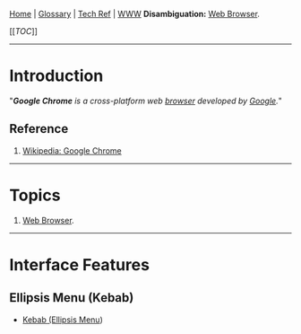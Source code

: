 [Home](/Slalom-LLC/Slalom-Consulting) | [Glossary](/Glossary) | [Tech Ref](/Tech-Ref) | [WWW](/Tech-Ref/WWW-\(World-Wide-Web\))
**Disambiguation:** [Web Browser](/Tech-Ref/WWW-\(World-Wide-Web\)/Web-Browser).

[[_TOC_]]

---
# Introduction
"_***Google Chrome*** is a cross-platform web [browser](/Tech-Ref/WWW-\(World-Wide-Web\)/Web-Browser) developed by [Google](/Tech-Ref/Google)._"

## Reference
1. [Wikipedia: Google Chrome](https://en.wikipedia.org/wiki/Google_Chrome)

---
# Topics
1. [Web Browser](/Tech-Ref/WWW-\(World-Wide-Web\)/Web-Browser).

---
# Interface Features

## Ellipsis Menu (Kebab)
- [Kebab (Ellipsis Menu](https://www.computerhope.com/jargon/k/kebab-menu.htm))
